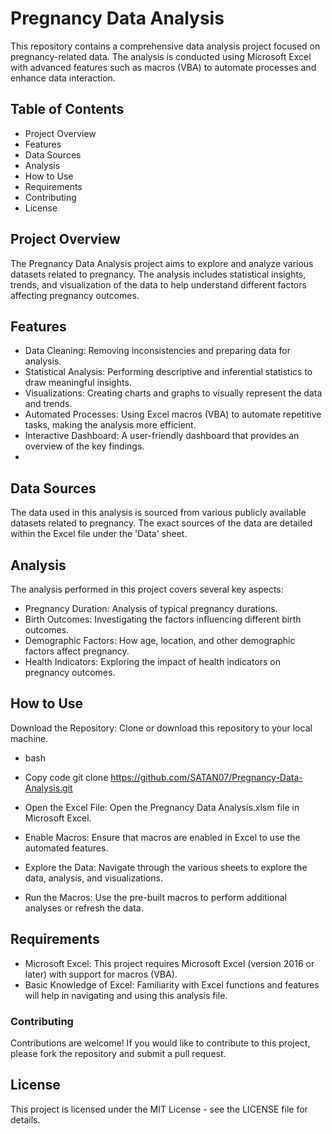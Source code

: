 # **Pregnancy Data Analysis**
This repository contains a comprehensive data analysis project focused on pregnancy-related data. The analysis is conducted using Microsoft Excel with advanced features such as macros (VBA) to automate processes and enhance data interaction.

## Table of Contents
- Project Overview
- Features
- Data Sources
- Analysis
- How to Use
- Requirements
- Contributing
- License
  
## **Project Overview**
The Pregnancy Data Analysis project aims to explore and analyze various datasets related to pregnancy. The analysis includes statistical insights, trends, and visualization of the data to help understand different factors affecting pregnancy outcomes.

## **Features**
- Data Cleaning: Removing inconsistencies and preparing data for analysis.
- Statistical Analysis: Performing descriptive and inferential statistics to draw meaningful insights.
- Visualizations: Creating charts and graphs to visually represent the data and trends.
- Automated Processes: Using Excel macros (VBA) to automate repetitive tasks, making the analysis more efficient.
- Interactive Dashboard: A user-friendly dashboard that provides an overview of the key findings.
- 
## **Data Sources**
The data used in this analysis is sourced from various publicly available datasets related to pregnancy. The exact sources of the data are detailed within the Excel file under the 'Data' sheet.

## **Analysis**
The analysis performed in this project covers several key aspects:

-  Pregnancy Duration: Analysis of typical pregnancy durations.
- Birth Outcomes: Investigating the factors influencing different birth outcomes.
- Demographic Factors: How age, location, and other demographic factors affect pregnancy.
- Health Indicators: Exploring the impact of health indicators on pregnancy outcomes.
  
## **How to Use**
Download the Repository: Clone or download this repository to your local machine.

- bash
- Copy code
git clone https://github.com/SATAN07/Pregnancy-Data-Analysis.git
- Open the Excel File: Open the Pregnancy Data Analysis.xlsm file in Microsoft Excel.

- Enable Macros: Ensure that macros are enabled in Excel to use the automated features.

- Explore the Data: Navigate through the various sheets to explore the data, analysis, and visualizations.

- Run the Macros: Use the pre-built macros to perform additional analyses or refresh the data.

## **Requirements**
- Microsoft Excel: This project requires Microsoft Excel (version 2016 or later) with support for macros (VBA).
- Basic Knowledge of Excel: Familiarity with Excel functions and features will help in navigating and using this analysis file.
  
### Contributing
Contributions are welcome! If you would like to contribute to this project, please fork the repository and submit a pull request.

## **License**
This project is licensed under the MIT License - see the LICENSE file for details.
